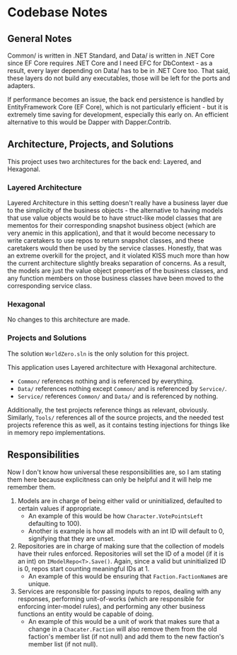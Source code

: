 # Codebase Notes

## General Notes

Common/ is written in .NET Standard, and Data/ is written in .NET Core since
EF Core requires .NET Core and I need EFC for DbContext - as a result, every
layer depending on Data/ has to be in .NET Core too. That said, these layers do
not build any executables, those will be left for the ports and adapters.  

If performance becomes an issue, the back end persistence is handled by
EntityFramework Core (EF Core), which is not particularly efficient - but it is
extremely time saving for development, especially this early on. An efficient
alternative to this would be Dapper with Dapper.Contrib.

## Architecture, Projects, and Solutions

This project uses two architectures for the back end: Layered, and Hexagonal.

### Layered Architecture

Layered Architecture in this setting doesn't really have a business layer due
to the simplicity of the business objects - the alternative to having models
that use value objects would be to have struct-like model classes that are
mementos for their corresponding snapshot business object (which are very
anemic in this application), and that it would become necessary to write
caretakers to use repos to return snapshot classes, and these caretakers would
then be used by the service classes. Honestly, that was an extreme overkill
for the project, and it violated KISS much more than how the current
architecture slightly breaks separation of concerns. As a result, the models
are just the value object properties of the business classes, and any function
members on those business classes have been moved to the corresponding service
class.

### Hexagonal

No changes to this architecture are made.

### Projects and Solutions

The solution `WorldZero.sln` is the only solution for this project.

This application uses Layered architecture with Hexagonal architecture.

- `Common/` references nothing and is referenced by everything.
- `Data/` references nothing except `Common/` and is referenced by `Service/`.
- `Service/` references `Common/` and `Data/` and is referenced by nothing.

Additionally, the test projects reference things as relevant, obviously.
Similarly, `Tools/` references all of the source projects, and the needed test
projects reference this as well, as it contains testing injections for things
like in memory repo implementations.

## Responsibilities

Now I don't know how universal these responsibilities are, so I am stating them
here because explicitness can only be helpful and it will help me remember
them.

1. Models are in charge of being either valid or uninitialized, defaulted to
certain values if appropriate.
    - An example of this would be how `Character.VotePointsLeft` defaulting to
100).
    - Another is example is how all models with an int ID will default to 0,
    signifying that they are unset.
2. Repositories are in charge of making sure that the collection of models have
their rules enforced. Repositories will set the ID of a model (if it is an int)
on `IModelRepo<T>.Save()`. Again, since a valid but uninitialized ID is 0,
repos start counting meaningful IDs at 1.
    - An example of this would be ensuring that `Faction.FactionName`s are
    unique.
3. Services are responsible for passing inputs to repos, dealing with any
responses, performing unit-of-works (which are responsible for enforcing
inter-model rules), and performing any other business functions an entity
would be capable of doing.
    - An example of this would be a unit of work that makes sure that a change
    in a `Chacater.Faction` will also remove them from the old faction's member
    list (if not null) and add them to the new faction's member list (if not
    null).
